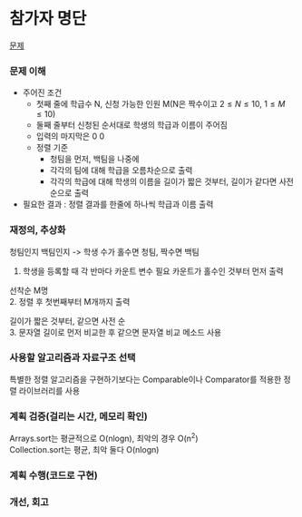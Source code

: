# 참가자 명단
[문제](https://www.acmicpc.net/problem/23056)

### 문제 이해
- 주어진 조건  
  - 첫째 줄에 학급수 N, 신청 가능한 인원 M(N은 짝수이고 $2\leq N \leq 10$, $1\leq M \leq 10$)  
  - 둘째 줄부터 신청된 순서대로 학생의 학급과 이름이 주어짐  
  - 입력의 마지막은 0 0  
  - 정렬 기준  
    - 청팀을 먼저, 백팀을 나중에  
    - 각각의 팀에 대해 학급을 오름차순으로 출력  
    - 각각의 학급에 대해 학생의 이름을 길이가 짧은 것부터, 길이가 같다면 사전 순으로 출력  
- 필요한 결과 : 정렬 결과를 한줄에 하나씩 학급과 이름 출력  

### 재정의, 추상화
청팀인지 백팀인지 -> 학생 수가 홀수면 청팀, 짝수면 백팀  
1. 학생을 등록할 때 각 반마다 카운트 변수 필요
카운트가 홀수인 것부터 먼저 출력  

선착순 M명  
2. 정렬 후 첫번째부터 M개까지 출력  

길이가 짧은 것부터, 같으면 사전 순  
3. 문자열 길이로 먼저 비교한 후 같으면 문자열 비교 메소드 사용  

### 사용할 알고리즘과 자료구조 선택
특별한 정렬 알고리즘을 구현하기보다는 Comparable이나 Comparator를 적용한 정렬 라이브러리를 사용  

### 계획 검증(걸리는 시간, 메모리 확인)
Arrays.sort는 평균적으로 O(nlogn), 최악의 경우 O(n<sup>2</sup>)  
Collection.sort는 평균, 최악 둘다 O(nlogn)  

### 계획 수행(코드로 구현)

### 개선, 회고
